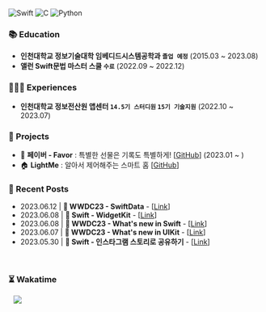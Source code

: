 
<br/>

![Swift] ![C] ![Python]

### 📚 Education

- **인천대학교 정보기술대학 임베디드시스템공학과 `졸업 예정`** (2015.03 ~ 2023.08)<br/>
- **앨런 Swift문법 마스터 스쿨 `수료`** (2022.09 ~ 2022.12)<br/>

### 🙋🏻‍♂️ Experiences

- **인천대학교 정보전산원 앱센터 `14.5기 스터디원` `15기 기술지원`** (2022.10 ~ 2023.07)<br/>

### 💾 Projects

- 🎁 **페이버 - Favor** : 특별한 선물은 기록도 특별하게! [[GitHub](https://github.com/Favor-Gift-Reminder/Favor-iOS)] (2023.01 ~ ) <br/>
- 🏠 **LightMe** : 알아서 제어해주는 스마트 홈 [[GitHub](https://github.com/StanSign/Capstone-Zigbee)] <br/>

### 📝 Recent Posts

- 2023.06.12 | **🎊 WWDC23 - SwiftData** - [[Link](https://nomatterjun.github.io/post/WWDC23%2F2023-06-12-WWDC23-03)] <br/>
- 2023.06.08 | **🍎 Swift - WidgetKit** - [[Link](https://nomatterjun.github.io/post/Swift%2F2023-06-08-Swift30)] <br/>
- 2023.06.08 | **🎊 WWDC23 - What's new in Swift** - [[Link](https://nomatterjun.github.io/post/WWDC23%2F2023-06-08-WWDC23-02)] <br/>
- 2023.06.07 | **🎊 WWDC23 - What's new in UIKit** - [[Link](https://nomatterjun.github.io/post/WWDC23%2F2023-06-07-WWDC23-01)] <br/>
- 2023.05.30 | **🍎 Swift - 인스타그램 스토리로 공유하기** - [[Link](https://nomatterjun.github.io/post/Swift%2F2023-05-30-Swift29)] <br/>

<br/>

### ⏳ Wakatime



<div>
  <a href="https://nomatterjun.github.io/">
<img
src="http://img.shields.io/badge/-Tech%20Blog-655ced?style=for-the-badge&logo=github&link=https://nomatterjun.github.io/"
style="height : auto; margin-left : 10px; margin-right : 10px;" align="left"/>
</a>
</div>

<br/>

[Swift]: https://img.shields.io/badge/swift-F54A2A?style=for-the-badge&logo=swift&logoColor=white
[C]: https://img.shields.io/badge/c-%2300599C.svg?style=for-the-badge&logo=c&logoColor=white
[Python]: https://img.shields.io/badge/python-3670A0?style=for-the-badge&logo=python&logoColor=ffdd54
